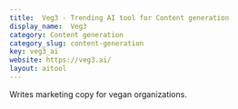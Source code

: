 ```yaml
---
title:  Veg3 - Trending AI tool for Content generation
display_name:  Veg3
category: Content generation
category_slug: content-generation
key: veg3_ai
website: https://veg3.ai/
layout: aitool
---
```


Writes marketing copy for vegan organizations.
